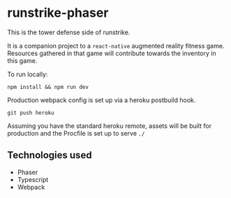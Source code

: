 # runstrike-phaser 

This is the tower defense side of runstrike.

It is a companion project to a `react-native` augmented reality fitness game.  Resources gathered in that game will contribute towards the inventory in this game.   

To run locally:

`npm install && npm run dev`

Production webpack config is set up via a heroku postbuild hook.

`git push heroku` 

Assuming you have the standard heroku remote, assets will be built for production and the Procfile is set up to serve `./`

## Technologies used

* Phaser
* Typescript
* Webpack


